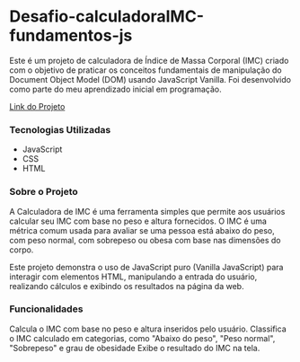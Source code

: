 # Desafio-calculadoraIMC-fundamentos-js

Este é um projeto de calculadora de Índice de Massa Corporal (IMC) criado com o objetivo de praticar os conceitos fundamentais de manipulação do Document Object Model (DOM) usando JavaScript Vanilla. Foi desenvolvido como parte do meu aprendizado inicial em programação.

[Link do Projeto](https://lucasfneves.github.io/desafio-calculadoraIMC-fundamentos-js/)
 
### Tecnologias Utilizadas
- JavaScript
- CSS
- HTML

### Sobre o Projeto
A Calculadora de IMC é uma ferramenta simples que permite aos usuários calcular seu IMC com base no peso e altura fornecidos. O IMC é uma métrica comum usada para avaliar se uma pessoa está abaixo do peso, com peso normal, com sobrepeso ou obesa com base nas dimensões do corpo.

Este projeto demonstra o uso de JavaScript puro (Vanilla JavaScript) para interagir com elementos HTML, manipulando a entrada do usuário, realizando cálculos e exibindo os resultados na página da web.

### Funcionalidades
Calcula o IMC com base no peso e altura inseridos pelo usuário.
Classifica o IMC calculado em categorias, como "Abaixo do peso", "Peso normal", "Sobrepeso" e grau de obesidade
Exibe o resultado do IMC na tela.
